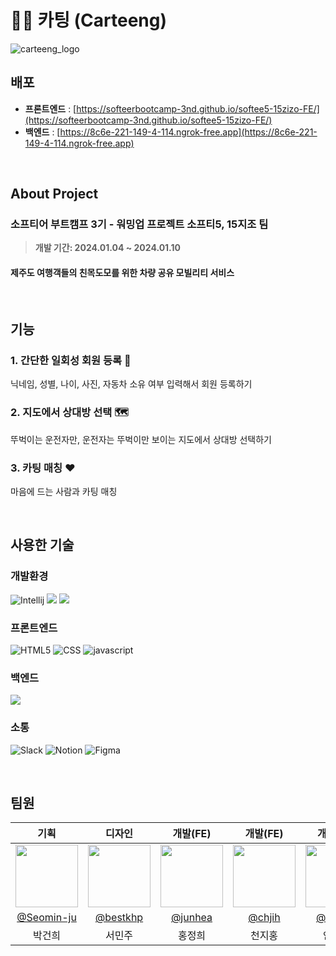 # 🚙💕 카팅 (Carteeng)

![carteeng_logo](https://github.com/softeerbootcamp-3nd/softee5-15zizo-BE/assets/59831262/39a5f795-41f7-4f02-80dd-c557871c5d5c)

## 배포
- **프론트엔드** : [https://softeerbootcamp-3nd.github.io/softee5-15zizo-FE/](https://softeerbootcamp-3nd.github.io/softee5-15zizo-FE/)<br>
- **백엔드** : [https://8c6e-221-149-4-114.ngrok-free.app](https://8c6e-221-149-4-114.ngrok-free.app)

</br>

## About Project
### **소프티어 부트캠프 3기 - 워밍업 프로젝트 소프티5, 15지조 팀**
> **개발 기간: 2024.01.04 ~ 2024.01.10**

#### 제주도 여행객들의 친목도모를 위한 차량 공유 모빌리티 서비스

</br>

## 기능
### 1. 간단한 일회성 회원 등록 📝
닉네임, 성별, 나이, 사진, 자동차 소유 여부 입력해서 회원 등록하기
### 2. 지도에서 상대방 선택 🗺️
뚜벅이는 운전자만, 운전자는 뚜벅이만 보이는 지도에서 상대방 선택하기
### 3. 카팅 매칭 ♥️
마음에 드는 사람과 카팅 매칭

</br>

## 사용한 기술

### 개발환경
![Intellij](https://img.shields.io/badge/Intellijidea-000000?style=for-the-badge&logo=intellijidea&logoColor=white)
<img src="https://img.shields.io/badge/git-F05032?style=for-the-badge&logo=git&logoColor=white">
<img src="https://img.shields.io/badge/github-181717?style=for-the-badge&logo=github&logoColor=white"> 

### 프론트엔드
![HTML5](https://img.shields.io/badge/HTML-E34F26?style=for-the-badge&logo=html5&logoColor=white)
![CSS](https://img.shields.io/badge/CSS-1572B6?style=for-the-badge&logo=css3&logoColor=white)
![javascript](https://img.shields.io/badge/javascript-F7DF1E?style=for-the-badge&logo=javascript&logoColor=white)

### 백엔드
<img src="https://img.shields.io/badge/springboot-6DB33F?style=for-the-badge&logo=springboot&logoColor=white">

### 소통
![Slack](https://img.shields.io/badge/Slack-4A154B?style=for-the-badge&logo=Slack&logoColor=white)
![Notion](https://img.shields.io/badge/Notion-000000?style=for-the-badge&logo=Notion&logoColor=white)
![Figma](https://img.shields.io/badge/Figma-F24E1E?style=for-the-badge&logo=figma&logoColor=white)

</br>

## 팀원
| 기획 | 디자인 | 개발(FE) | 개발(FE) | 개발(BE) | 개발(BE) |
|:-----:|:-----:|:-----:|:-----:|:-----:|:-----:|
| <img src="https://github.com/bestkhp.png" width="100" height="100"> | <img src="https://github.com/Seomin-ju.png" width="100" height="100"> | <img src="https://github.com/junhea.png" width="100" height="100"> | <img src="https://github.com/chjih.png" width="100" height="100"> | <img src="https://github.com/eekrwl.png" width="100" height="100"> | <img src="https://github.com/thecloer.png" width="100" height="100"> |
| [@Seomin-ju](https://github.com/Seomin-ju) | [@bestkhp](https://github.com/bestkhp) | [@junhea](https://github.com/junhea) | [@chjih](https://github.com/chjih) | [@eekrwl](https://github.com/eekrwl) | [@thecloer](https://github.com/thecloer) |
| 박건희 | 서민주 | 홍정희 | 천지홍 | 안채완 | 최석규 |
